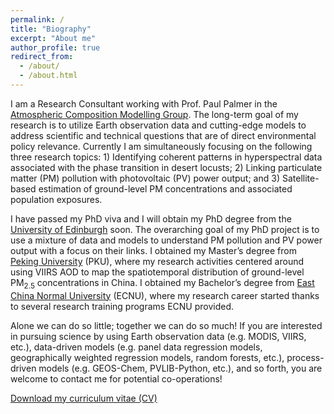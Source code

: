 ```yaml
---
permalink: /
title: "Biography"
excerpt: "About me"
author_profile: true
redirect_from: 
  - /about/
  - /about.html
---
```


I am a Research Consultant working with Prof. Paul Palmer in the [Atmospheric Composition Modelling Group](http://www.palmergroup.org/). The long-term goal of my research is to utilize Earth observation data and cutting-edge models to address scientific and technical questions that are of direct environmental policy relevance. Currently I am simultaneously focusing on the following three research topics: 1) Identifying coherent patterns in hyperspectral data associated with the phase transition in desert locusts; 2) Linking particulate matter (PM) pollution with photovoltaic (PV) power output; and 3) Satellite-based estimation of ground-level PM concentrations and associated population exposures.

<!-- at the [School of GeoSciences](https://www.ed.ac.uk/geosciences), the [University of Edinburgh](https://www.ed.ac.uk/) -->

<!-- Prior to joining the University of Edinburgh, -->

I have passed my PhD viva and I will obtain my PhD degree from the [University of Edinburgh](https://www.ed.ac.uk/) soon. The overarching goal of my PhD project is to use a mixture of data and models to understand PM pollution and PV power output with a focus on their links. I obtained my Master’s degree from [Peking University](https://www.pku.edu.cn/) (PKU), where my research activities centered around using VIIRS AOD to map the spatiotemporal distribution of ground-level PM<sub>2.5</sub> concentrations in China. I obtained my Bachelor’s degree from [East China Normal University](https://www.ecnu.edu.cn/) (ECNU), where my research career started thanks to several research training programs ECNU provided.

<!-- , jointly supported by [Jiansheng Wu's group](http://web.pkusz.edu.cn/wujs) of PKU and [Weifeng Li's group](http://fac.arch.hku.hk/upad/wfli/) of the University of Hong Kong. -->

<!-- I was born in Chizhou of Anhui Province in central China, a small and peaceful city adjacent to the Yangtze River. -->

Alone we can do so little; together we can do so much! If you are interested in pursuing science by using Earth observation data (e.g. MODIS, VIIRS, etc.), data-driven models (e.g. panel data regression models, geographically weighted regression models, random forests, etc.), process-driven models (e.g. GEOS-Chem, PVLIB-Python, etc.), and so forth, you are welcome to contact me for potential co-operations!

[Download my curriculum vitae (CV)](https://feiyao-edinburgh.github.io/files/FeiCV.pdf)



